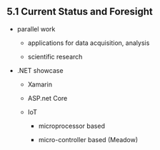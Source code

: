 ## 5.1 Current Status and Foresight

*   parallel work

    *   applications for data acquisition, analysis

    *   scientific research

*   .NET showcase 

    *   Xamarin

    *   ASP.net Core

    *   IoT 
    
        *   microprocessor based 
        
        *   micro-controller based (Meadow)